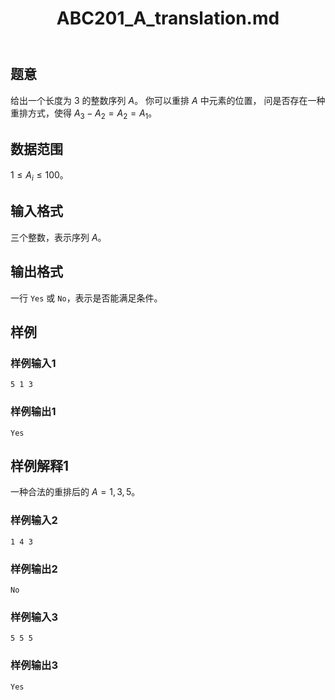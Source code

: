 ﻿---
title: "ABC201_A_translation.md"
tags: []
author: ""
created: ""
---

## 题意

给出一个长度为 $3$ 的整数序列 $A$。
你可以重排 $A$ 中元素的位置，
问是否存在一种重排方式，使得 $A_3-A_2=A_2=A_1$。

## 数据范围

$1\le A_i\le 100$。

## 输入格式

三个整数，表示序列 $A$。
          
## 输出格式

一行 `Yes` 或 `No`，表示是否能满足条件。

## 样例

### 样例输入1
```
5 1 3
```

### 样例输出1
```
Yes
```

## 样例解释1

一种合法的重排后的 $A=1,3,5$。

### 样例输入2
```
1 4 3
```

### 样例输出2
```
No
```

### 样例输入3
```
5 5 5
```

### 样例输出3
```
Yes
```

